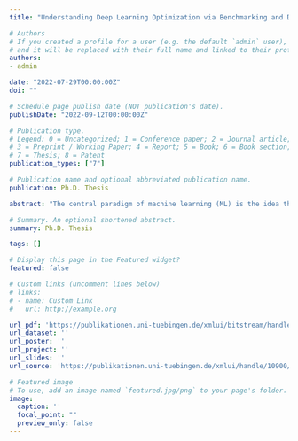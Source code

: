 ```yaml
---
title: "Understanding Deep Learning Optimization via Benchmarking and Debugging"

# Authors
# If you created a profile for a user (e.g. the default `admin` user), write the username (folder name) here 
# and it will be replaced with their full name and linked to their profile.
authors:
- admin

date: "2022-07-29T00:00:00Z"
doi: ""

# Schedule page publish date (NOT publication's date).
publishDate: "2022-09-12T00:00:00Z"

# Publication type.
# Legend: 0 = Uncategorized; 1 = Conference paper; 2 = Journal article;
# 3 = Preprint / Working Paper; 4 = Report; 5 = Book; 6 = Book section;
# 7 = Thesis; 8 = Patent
publication_types: ["7"]

# Publication name and optional abbreviated publication name.
publication: Ph.D. Thesis

abstract: "The central paradigm of machine learning (ML) is the idea that computers can learn the strategies needed to solve a task without being explicitly programmed to do so. The hope is that given data, computers can recognize underlying patterns and figure out how to perform tasks without extensive human oversight. To achieve this, many machine learning problems are framed as minimizing a loss function, which makes optimization methods a core part of training ML models. Machine learning and in particular deep learning is often perceived as a cutting-edge technology, the underlying optimization algorithms, however, tend to resemble rather simplistic, even archaic methods. Crucially, they rely on extensive human intervention to successfully train modern neural networks. One reason for this tedious, finicky, and lengthy training process lies in our insufficient understanding of optimization methods in the challenging deep learning setting. As a result, training neural nets, to this day, has the reputation of being more of an art form than a science and requires a level of human assistance that runs counter to the core principle of ML. Although hundreds of optimization algorithms for deep learning have been proposed, there is no widely agreed-upon protocol for evaluating their performance. Without a standardized and independent evaluation protocol, it is difficult to reliably demonstrate the usefulness of novel methods. In this thesis, we present strategies for quantitatively and reproducibly comparing deep learning optimizers in a meaningful way. This protocol considers the unique challenges of deep learning such as the inherent stochasticity or the crucial distinction between learning and pure optimization. It is formalized and automatized in the Python package DeepOBS and allows fairer, faster, and more convincing empirical comparisons of deep learning optimizers. Based on this benchmarking protocol, we compare fifteen popular deep learning optimizers to gain insight into the field's current state. To provide evidence-backed heuristics for choosing among the growing list of optimization methods, we extensively evaluate them with roughly 50,000 training runs. Our benchmark indicates that the comparably traditional Adam optimizer remains a strong but not dominating contender and that newer methods fail to consistently outperform it. In addition to the optimizer, other causes can impede neural network training, such as inefficient model architectures or hyperparameters. Traditional performance metrics, such as training loss or validation accuracy, can show if a model is learning or not, but not why. To provide this understanding and a glimpse into the black box of neural networks, we developed Cockpit, a debugging tool specifically for deep learning. It combines novel and proven observables into a live monitoring tool for practitioners. Among other findings, Cockpit reveals that well-tuned training runs consistently overshoot the local minimum, at least for significant portions of the training. The use of thorough benchmarking experiments and tailored debugging tools improves our understanding of neural network training. In the absence of theoretical insights, these empirical results and practical tools are essential for guiding practitioners. More importantly, our results show that there is a need and a clear path for fundamentally different optimization methods to make deep learning more accessible, robust, and resource-efficient."

# Summary. An optional shortened abstract.
summary: Ph.D. Thesis

tags: []

# Display this page in the Featured widget?
featured: false

# Custom links (uncomment lines below)
# links:
# - name: Custom Link
#   url: http://example.org

url_pdf: 'https://publikationen.uni-tuebingen.de/xmlui/bitstream/handle/10900/131710/Thesis_FrankSchneider_digital.pdf?sequence=1&isAllowed=y'
url_dataset: ''
url_poster: ''
url_project: ''
url_slides: ''
url_source: 'https://publikationen.uni-tuebingen.de/xmlui/handle/10900/131710'

# Featured image
# To use, add an image named `featured.jpg/png` to your page's folder. 
image:
  caption: ''
  focal_point: ""
  preview_only: false
---
```

